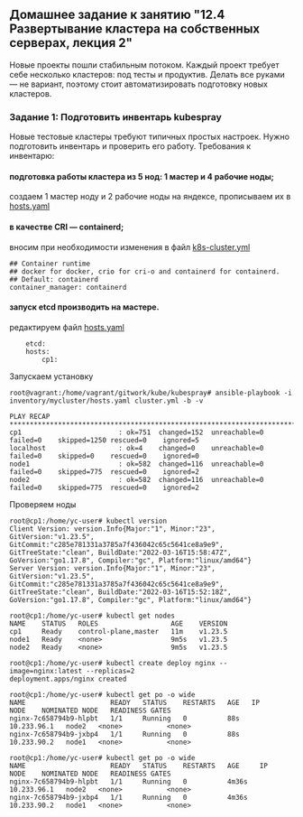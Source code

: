 ## Домашнее задание к занятию "12.4 Развертывание кластера на собственных серверах, лекция 2"

Новые проекты пошли стабильным потоком. Каждый проект требует себе несколько кластеров: под тесты и продуктив. Делать все руками — не вариант, поэтому стоит автоматизировать подготовку новых кластеров.

### Задание 1: Подготовить инвентарь kubespray
Новые тестовые кластеры требуют типичных простых настроек. Нужно подготовить инвентарь и проверить его работу. Требования к инвентарю:

#### подготовка работы кластера из 5 нод: 1 мастер и 4 рабочие ноды;
создаем 1 мастер ноду и 2 рабочие ноды на яндексе, прописываем их в [hosts.yaml](./mycluster/hosts.yaml)

#### в качестве CRI — containerd;
вносим при необходимости изменения в файл [k8s-cluster.yml](./mycluster/group_vars/k8s_cluster/k8s-cluster.yml)

    ## Container runtime
    ## docker for docker, crio for cri-o and containerd for containerd.
    ## Default: containerd
    container_manager: containerd

#### запуск etcd производить на мастере.
редактируем файл [hosts.yaml](./mycluster/hosts.yaml)

        etcd:
        hosts:
            cp1:


Запускаем установку

    root@vagrant:/home/vagrant/gitwork/kube/kubespray# ansible-playbook -i inventory/mycluster/hosts.yaml cluster.yml -b -v

    PLAY RECAP *************************************************************************************************************
    cp1                        : ok=751  changed=152  unreachable=0    failed=0    skipped=1250 rescued=0    ignored=5
    localhost                  : ok=4    changed=0    unreachable=0    failed=0    skipped=0    rescued=0    ignored=0
    node1                      : ok=582  changed=116  unreachable=0    failed=0    skipped=775  rescued=0    ignored=2
    node2                      : ok=582  changed=116  unreachable=0    failed=0    skipped=775  rescued=0    ignored=2

Проверяем ноды

    root@cp1:/home/yc-user# kubectl version
    Client Version: version.Info{Major:"1", Minor:"23", GitVersion:"v1.23.5", GitCommit:"c285e781331a3785a7f436042c65c5641ce8a9e9", GitTreeState:"clean", BuildDate:"2022-03-16T15:58:47Z", GoVersion:"go1.17.8", Compiler:"gc", Platform:"linux/amd64"}
    Server Version: version.Info{Major:"1", Minor:"23", GitVersion:"v1.23.5", GitCommit:"c285e781331a3785a7f436042c65c5641ce8a9e9", GitTreeState:"clean", BuildDate:"2022-03-16T15:52:18Z", GoVersion:"go1.17.8", Compiler:"gc", Platform:"linux/amd64"}

    root@cp1:/home/yc-user# kubectl get nodes
    NAME    STATUS   ROLES                  AGE    VERSION
    cp1     Ready    control-plane,master   11m    v1.23.5
    node1   Ready    <none>                 9m5s   v1.23.5
    node2   Ready    <none>                 9m5s   v1.23.5

    root@cp1:/home/yc-user# kubectl create deploy nginx --image=nginx:latest --replicas=2
    deployment.apps/nginx created

    root@cp1:/home/yc-user# kubectl get po -o wide
    NAME                     READY   STATUS    RESTARTS   AGE   IP            NODE    NOMINATED NODE   READINESS GATES
    nginx-7c658794b9-hlpbt   1/1     Running   0          88s   10.233.96.1   node2   <none>           <none>
    nginx-7c658794b9-jxbp4   1/1     Running   0          88s   10.233.90.2   node1   <none>           <none>

    root@cp1:/home/yc-user# kubectl get po -o wide
    NAME                     READY   STATUS    RESTARTS   AGE     IP            NODE    NOMINATED NODE   READINESS GATES
    nginx-7c658794b9-hlpbt   1/1     Running   0          4m36s   10.233.96.1   node2   <none>           <none>
    nginx-7c658794b9-jxbp4   1/1     Running   0          4m36s   10.233.90.2   node1   <none>           <none>